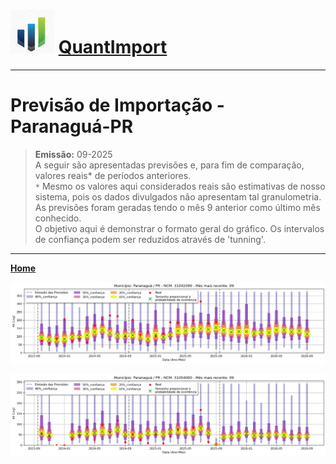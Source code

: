 # <img src="logo.png" alt="Logo QuantImport" width="70"> [QuantImport](https://quantimportbrazil.github.io/Sobre/)

---

# Previsão de Importação - Paranaguá-PR

> **Emissão:** 09-2025  
> A seguir são apresentadas previsões e, para fim de comparação, valores reais* de períodos anteriores.  
> `*` Mesmo os valores aqui considerados reais são estimativas de nosso sistema, pois os dados divulgados não apresentam tal granulometria.  
> As previsões foram geradas tendo o mês 9 anterior como último mês conhecido.  
> O objetivo aqui é demonstrar o formato geral do gráfico. Os intervalos de confiança podem ser reduzidos através de 'tunning'. 

---

**[Home](https://quantimportbrazil.github.io/Sobre/)**  



![Gráfico de Previsão](31042090.png)

![Gráfico de Previsão](31054000.png)
